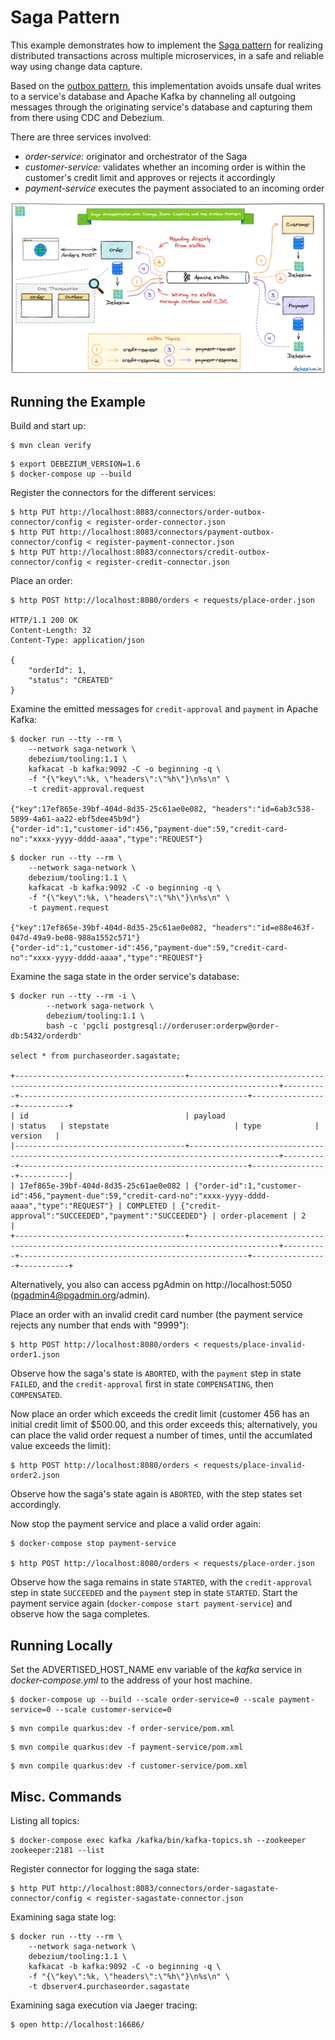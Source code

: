 # Saga Pattern

This example demonstrates how to implement the [Saga pattern](https://microservices.io/patterns/data/saga.html) for realizing distributed transactions across multiple microservices, in a safe and reliable way using change data capture.

Based on the [outbox pattern](https://debezium.io/blog/2019/02/19/reliable-microservices-data-exchange-with-the-outbox-pattern/),
this implementation avoids unsafe dual writes to a service's database and Apache Kafka by channeling all outgoing messages through the originating service's database and capturing them from there using CDC and Debezium.

There are three services involved:

* _order-service:_ originator and orchestrator of the Saga
* _customer-service:_ validates whether an incoming order is within the customer's credit limit and approves or rejects it accordingly
* _payment-service_ executes the payment associated to an incoming order

![Solution Overview](solution-overview.png)

## Running the Example

Build and start up:

```console
$ mvn clean verify
```

```console
$ export DEBEZIUM_VERSION=1.6
$ docker-compose up --build
```

Register the connectors for the different services:

```console
$ http PUT http://localhost:8083/connectors/order-outbox-connector/config < register-order-connector.json
$ http PUT http://localhost:8083/connectors/payment-outbox-connector/config < register-payment-connector.json
$ http PUT http://localhost:8083/connectors/credit-outbox-connector/config < register-credit-connector.json
```

Place an order:

```console
$ http POST http://localhost:8080/orders < requests/place-order.json

HTTP/1.1 200 OK
Content-Length: 32
Content-Type: application/json

{
    "orderId": 1,
    "status": "CREATED"
}
```

Examine the emitted messages for `credit-approval` and `payment` in Apache Kafka:

```console
$ docker run --tty --rm \
    --network saga-network \
    debezium/tooling:1.1 \
    kafkacat -b kafka:9092 -C -o beginning -q \
    -f "{\"key\":%k, \"headers\":\"%h\"}\n%s\n" \
    -t credit-approval.request

{"key":17ef865e-39bf-404d-8d35-25c61ae0e082, "headers":"id=6ab3c538-5899-4a61-aa22-ebf5dee45b9d"}
{"order-id":1,"customer-id":456,"payment-due":59,"credit-card-no":"xxxx-yyyy-dddd-aaaa","type":"REQUEST"}
```

```console
$ docker run --tty --rm \
    --network saga-network \
    debezium/tooling:1.1 \
    kafkacat -b kafka:9092 -C -o beginning -q \
    -f "{\"key\":%k, \"headers\":\"%h\"}\n%s\n" \
    -t payment.request

{"key":17ef865e-39bf-404d-8d35-25c61ae0e082, "headers":"id=e88e463f-047d-49a9-be08-988a1552c571"}
{"order-id":1,"customer-id":456,"payment-due":59,"credit-card-no":"xxxx-yyyy-dddd-aaaa","type":"REQUEST"}
```

Examine the saga state in the order service's database:

```console
$ docker run --tty --rm -i \
        --network saga-network \
        debezium/tooling:1.1 \
        bash -c 'pgcli postgresql://orderuser:orderpw@order-db:5432/orderdb'

select * from purchaseorder.sagastate;

+--------------------------------------+------------------------------------------------------------------------------------------+----------+---------------------------------------------------+-----------------+-----------+
| id                                   | payload                                                                                  | status   | stepstate                            | type            | version   |
|--------------------------------------+------------------------------------------------------------------------------------------+----------+---------------------------------------------------+-----------------+-----------|
| 17ef865e-39bf-404d-8d35-25c61ae0e082 | {"order-id":1,"customer-id":456,"payment-due":59,"credit-card-no":"xxxx-yyyy-dddd-aaaa","type":"REQUEST"} | COMPLETED | {"credit-approval":"SUCCEEDED","payment":"SUCCEEDED"} | order-placement | 2         |
+--------------------------------------+------------------------------------------------------------------------------------------+----------+---------------------------------------------------+-----------------+-----------+
```

Alternatively, you also can access pgAdmin on http://localhost:5050 (pgadmin4@pgadmin.org/admin).

Place an order with an invalid credit card number (the payment service rejects any number that ends with "9999"):

```console
$ http POST http://localhost:8080/orders < requests/place-invalid-order1.json
```

Observe how the saga's state is `ABORTED`, with the `payment` step in state `FAILED`, and the `credit-approval` first in state `COMPENSATING`, then `COMPENSATED`.

Now place an order which exceeds the credit limit (customer 456 has an initial credit limit of $500.00, and this order exceeds this; alternatively, you can place the valid order request a number of times, until the accumlated value exceeds the limit):

```console
$ http POST http://localhost:8080/orders < requests/place-invalid-order2.json
```

Observe how the saga's state again is `ABORTED`, with the step states set accordingly.

Now stop the payment service and place a valid order again:

```console
$ docker-compose stop payment-service

$ http POST http://localhost:8080/orders < requests/place-order.json
```

Observe how the saga remains in state `STARTED`, with the `credit-approval` step in state `SUCCEEDED` and the `payment` step in state `STARTED`.
Start the payment service again (`docker-compose start payment-service`) and observe how the saga completes.

## Running Locally

Set the ADVERTISED_HOST_NAME env variable of the _kafka_ service in _docker-compose.yml_ to the address of your host machine.

```console
$ docker-compose up --build --scale order-service=0 --scale payment-service=0 --scale customer-service=0
```

```console
$ mvn compile quarkus:dev -f order-service/pom.xml
```

```console
$ mvn compile quarkus:dev -f payment-service/pom.xml
```

```console
$ mvn compile quarkus:dev -f customer-service/pom.xml
```

## Misc. Commands

Listing all topics:

```console
$ docker-compose exec kafka /kafka/bin/kafka-topics.sh --zookeeper zookeeper:2181 --list
```

Register connector for logging the saga state:

```console
$ http PUT http://localhost:8083/connectors/order-sagastate-connector/config < register-sagastate-connector.json
```

Examining saga state log:

```console
$ docker run --tty --rm \
    --network saga-network \
    debezium/tooling:1.1 \
    kafkacat -b kafka:9092 -C -o beginning -q \
    -f "{\"key\":%k, \"headers\":\"%h\"}\n%s\n" \
    -t dbserver4.purchaseorder.sagastate
```

Examining saga execution via Jaeger tracing:

```console
$ open http://localhost:16686/
```
